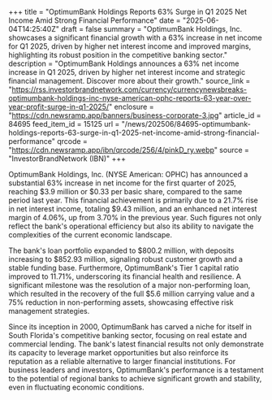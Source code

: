 +++
title = "OptimumBank Holdings Reports 63% Surge in Q1 2025 Net Income Amid Strong Financial Performance"
date = "2025-06-04T14:25:40Z"
draft = false
summary = "OptimumBank Holdings, Inc. showcases a significant financial growth with a 63% increase in net income for Q1 2025, driven by higher net interest income and improved margins, highlighting its robust position in the competitive banking sector."
description = "OptimumBank Holdings announces a 63% net income increase in Q1 2025, driven by higher net interest income and strategic financial management. Discover more about their growth."
source_link = "https://rss.investorbrandnetwork.com/currency/currencynewsbreaks-optimumbank-holdings-inc-nyse-american-ophc-reports-63-year-over-year-profit-surge-in-q1-2025/"
enclosure = "https://cdn.newsramp.app/banners/business-corporate-3.jpg"
article_id = 84695
feed_item_id = 15125
url = "/news/202506/84695-optimumbank-holdings-reports-63-surge-in-q1-2025-net-income-amid-strong-financial-performance"
qrcode = "https://cdn.newsramp.app/ibn/qrcode/256/4/pinkD_ry.webp"
source = "InvestorBrandNetwork (IBN)"
+++

<p>OptimumBank Holdings, Inc. (NYSE American: OPHC) has announced a substantial 63% increase in net income for the first quarter of 2025, reaching $3.9 million or $0.33 per basic share, compared to the same period last year. This financial achievement is primarily due to a 21.7% rise in net interest income, totaling $9.43 million, and an enhanced net interest margin of 4.06%, up from 3.70% in the previous year. Such figures not only reflect the bank's operational efficiency but also its ability to navigate the complexities of the current economic landscape.</p><p>The bank's loan portfolio expanded to $800.2 million, with deposits increasing to $852.93 million, signaling robust customer growth and a stable funding base. Furthermore, OptimumBank's Tier 1 capital ratio improved to 11.71%, underscoring its financial health and resilience. A significant milestone was the resolution of a major non-performing loan, which resulted in the recovery of the full $5.6 million carrying value and a 75% reduction in non-performing assets, showcasing effective risk management strategies.</p><p>Since its inception in 2000, OptimumBank has carved a niche for itself in South Florida's competitive banking sector, focusing on real estate and commercial lending. The bank's latest financial results not only demonstrate its capacity to leverage market opportunities but also reinforce its reputation as a reliable alternative to larger financial institutions. For business leaders and investors, OptimumBank's performance is a testament to the potential of regional banks to achieve significant growth and stability, even in fluctuating economic conditions.</p>